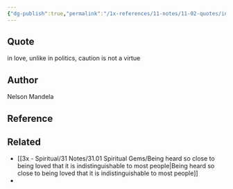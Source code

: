 ```yaml
---
{"dg-publish":true,"permalink":"/1x-references/11-notes/11-02-quotes/in-love-unlike-in-politics-caution-is-not-a-virtue-nelson-mandela/","title":"In love, unlike in politics, caution is not a virtue - Nelson Mandela","noteIcon":""}
---
```



## Quote
in love, unlike in politics, caution is not a virtue


## Author
Nelson Mandela

## Reference


## Related
- [[3x - Spiritual/31 Notes/31.01 Spiritual Gems/Being heard so close to being loved that it is indistinguishable to most people\|Being heard so close to being loved that it is indistinguishable to most people]]
- 